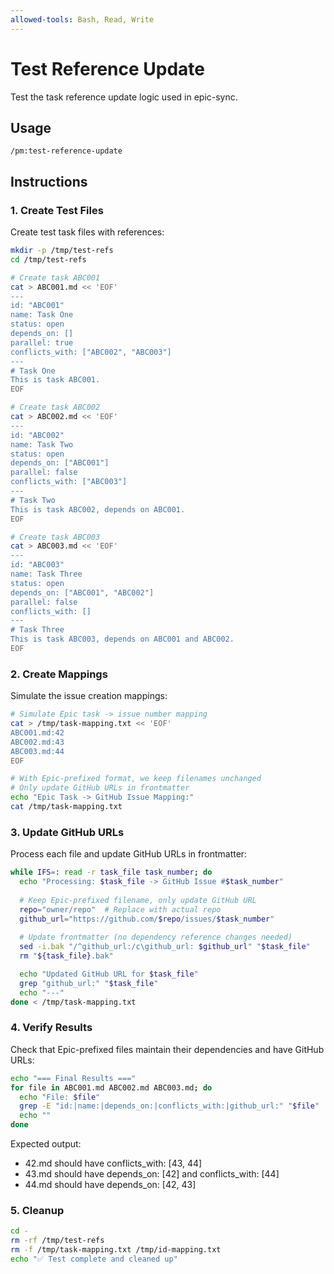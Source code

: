 ```yaml
---
allowed-tools: Bash, Read, Write
---
```


# Test Reference Update

Test the task reference update logic used in epic-sync.

## Usage
```
/pm:test-reference-update
```

## Instructions

### 1. Create Test Files

Create test task files with references:
```bash
mkdir -p /tmp/test-refs
cd /tmp/test-refs

# Create task ABC001
cat > ABC001.md << 'EOF'
---
id: "ABC001"
name: Task One
status: open
depends_on: []
parallel: true
conflicts_with: ["ABC002", "ABC003"]
---
# Task One
This is task ABC001.
EOF

# Create task ABC002
cat > ABC002.md << 'EOF'
---
id: "ABC002"
name: Task Two
status: open
depends_on: ["ABC001"]
parallel: false
conflicts_with: ["ABC003"]
---
# Task Two
This is task ABC002, depends on ABC001.
EOF

# Create task ABC003
cat > ABC003.md << 'EOF'
---
id: "ABC003"
name: Task Three
status: open
depends_on: ["ABC001", "ABC002"]
parallel: false
conflicts_with: []
---
# Task Three
This is task ABC003, depends on ABC001 and ABC002.
EOF
```

### 2. Create Mappings

Simulate the issue creation mappings:
```bash
# Simulate Epic task -> issue number mapping
cat > /tmp/task-mapping.txt << 'EOF'
ABC001.md:42
ABC002.md:43
ABC003.md:44
EOF

# With Epic-prefixed format, we keep filenames unchanged
# Only update GitHub URLs in frontmatter
echo "Epic Task -> GitHub Issue Mapping:"
cat /tmp/task-mapping.txt
```

### 3. Update GitHub URLs

Process each file and update GitHub URLs in frontmatter:
```bash
while IFS=: read -r task_file task_number; do
  echo "Processing: $task_file -> GitHub Issue #$task_number"
  
  # Keep Epic-prefixed filename, only update GitHub URL
  repo="owner/repo"  # Replace with actual repo
  github_url="https://github.com/$repo/issues/$task_number"
  
  # Update frontmatter (no dependency reference changes needed)
  sed -i.bak "/^github_url:/c\github_url: $github_url" "$task_file"
  rm "${task_file}.bak"

  echo "Updated GitHub URL for $task_file"
  grep "github_url:" "$task_file"
  echo "---"
done < /tmp/task-mapping.txt
```

### 4. Verify Results

Check that Epic-prefixed files maintain their dependencies and have GitHub URLs:
```bash
echo "=== Final Results ==="
for file in ABC001.md ABC002.md ABC003.md; do
  echo "File: $file"
  grep -E "id:|name:|depends_on:|conflicts_with:|github_url:" "$file"
  echo ""
done
```

Expected output:
- 42.md should have conflicts_with: [43, 44]
- 43.md should have depends_on: [42] and conflicts_with: [44]
- 44.md should have depends_on: [42, 43]

### 5. Cleanup

```bash
cd -
rm -rf /tmp/test-refs
rm -f /tmp/task-mapping.txt /tmp/id-mapping.txt
echo "✅ Test complete and cleaned up"
```